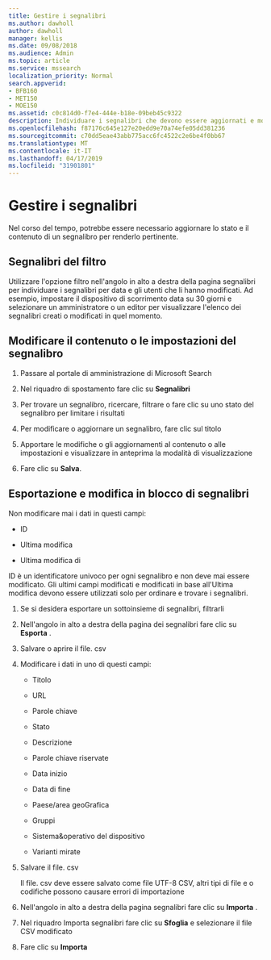 ```yaml
---
title: Gestire i segnalibri
ms.author: dawholl
author: dawholl
manager: kellis
ms.date: 09/08/2018
ms.audience: Admin
ms.topic: article
ms.service: mssearch
localization_priority: Normal
search.appverid:
- BFB160
- MET150
- MOE150
ms.assetid: c0c814d0-f7e4-444e-b18e-09beb45c9322
description: Individuare i segnalibri che devono essere aggiornati e modalità di modifica in blocco dei risultati dei segnalibri per Microsoft Search
ms.openlocfilehash: f87176c645e127e20edd9e70a74efe05dd381236
ms.sourcegitcommit: c70dd5eae43abb775acc6fc4522c2e6be4f0bb67
ms.translationtype: MT
ms.contentlocale: it-IT
ms.lasthandoff: 04/17/2019
ms.locfileid: "31901801"
---
```

# <a name="manage-bookmarks"></a>Gestire i segnalibri

Nel corso del tempo, potrebbe essere necessario aggiornare lo stato e il contenuto di un segnalibro per renderlo pertinente. 
  
## <a name="filter-bookmarks"></a>Segnalibri del filtro

Utilizzare l'opzione filtro nell'angolo in alto a destra della pagina segnalibri per individuare i segnalibri per data e gli utenti che li hanno modificati. Ad esempio, impostare il dispositivo di scorrimento data su 30 giorni e selezionare un amministratore o un editor per visualizzare l'elenco dei segnalibri creati o modificati in quel momento.
  
## <a name="change-bookmark-content-or-settings"></a>Modificare il contenuto o le impostazioni del segnalibro

1. Passare al portale di amministrazione di Microsoft Search
    
2. Nel riquadro di spostamento fare clic su **Segnalibri**
    
3. Per trovare un segnalibro, ricercare, filtrare o fare clic su uno stato del segnalibro per limitare i risultati
    
4. Per modificare o aggiornare un segnalibro, fare clic sul titolo
    
5. Apportare le modifiche o gli aggiornamenti al contenuto o alle impostazioni e visualizzare in anteprima la modalità di visualizzazione 
    
6. Fare clic su **Salva**.
    
## <a name="bulk-export-and-edit-bookmarks"></a>Esportazione e modifica in blocco di segnalibri

Non modificare mai i dati in questi campi:
  
- ID
    
- Ultima modifica
    
- Ultima modifica di
    
ID è un identificatore univoco per ogni segnalibro e non deve mai essere modificato. Gli ultimi campi modificati e modificati in base all'Ultima modifica devono essere utilizzati solo per ordinare e trovare i segnalibri.
  
1. Se si desidera esportare un sottoinsieme di segnalibri, filtrarli
    
2. Nell'angolo in alto a destra della pagina dei segnalibri fare clic su **Esporta** .
    
3. Salvare o aprire il file. csv
    
4. Modificare i dati in uno di questi campi:
   - Titolo
    
   - URL
    
   - Parole chiave
    
   - Stato
    
   - Descrizione
    
   - Parole chiave riservate
    
   - Data inizio
    
   - Data di fine
    
   - Paese/area geoGrafica
    
   - Gruppi
    
   - Sistema&amp;operativo del dispositivo
    
   - Varianti mirate
    
5. Salvare il file. csv

    Il file. csv deve essere salvato come file UTF-8 CSV, altri tipi di file e o codifiche possono causare errori di importazione
    
6. Nell'angolo in alto a destra della pagina segnalibri fare clic su **Importa** .
    
7. Nel riquadro Importa segnalibri fare clic su **Sfoglia** e selezionare il file CSV modificato 
    
8. Fare clic su **Importa**